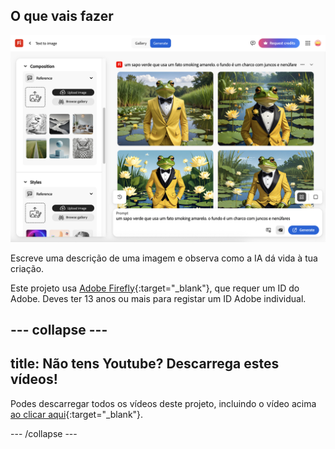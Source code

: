 ## O que vais fazer

![Quatro imagens diferentes geradas com IA de um sapo a usar um smoking. O fundo é um charco com nenúfares.](images/whatyouwillmake.png)

Escreve uma descrição de uma imagem e observa como a IA dá vida à tua criação.

Este projeto usa [Adobe Firefly](https://firefly.adobe.com/){:target="_blank"}, que requer um ID do Adobe. Deves ter 13 anos ou mais para registar um ID Adobe individual.

--- collapse ---
---
title: Não tens Youtube? Descarrega estes vídeos!
---

Podes descarregar todos os vídeos deste projeto, incluindo o vídeo acima [ao clicar aqui](https://rpf.io/p/pt-PT/ai-image-go){:target="_blank"}.

--- /collapse ---